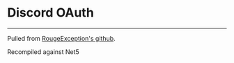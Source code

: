 ﻿# Discord OAuth
___

Pulled from [RougeException's github](https://github.com/RogueException/Discord.OAuth2).

Recompiled against Net5